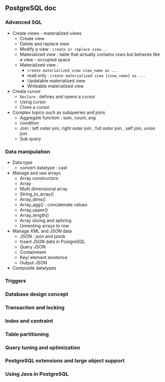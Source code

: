 ## PostgreSQL doc 
### Advanced SQL 
+ Create views - materialized views 
    + Create view 
    + Delete and replace view 
    + Modify a view : `create or replace view... `
    + Materialized view : table that actually contains rows but behaves like a view - occupied space 
    + Materialized view : 
        + `create materialized view view_name as ...`
        + read only : `create materialized view [view_name] as ...`
        + Updatable materialized view 
        + Writeable materialized view 
+ Create cursor 
    + `Declare` : defines and opens a cursor 
    + Using cursor 
    + Close a cursor 
+ Complex topics such as subqueries and joins 
    + Aggregate function : sum, count, avg 
    + condition 
    + Join : left outer join, right outer join , full outer join , self join, union join
    + Sub query
### Data manipulation 
+ Data type 
    + convert datatype : cast 
+ Manage and use arrays 
    + Array constructors 
    + Array 
    + Multi dimensional array
    + String_to_array()
    + Array_dims()
    + Array_agg() : concatenate values 
    + Array_upper()
    + Array_length()
    + Array slicing and splicing 
    + Unnesting arrays to row 
+ Manage XML and JSON data 
    + JSON : json and jsonb 
    + Insert JSON data in PostgreSQL 
    + Query JSON 
    + Containment 
    + Key/ element existence 
    + Output JSON 
+ Composite datatypes 




### Triggers



### Database design concept


### Transaction and locking


### Index and contraint 


### Table partitioning 



### Query tuning and optimization 



### PostgreSQL extensions and large object support

### Using Java in PostgreSQL 